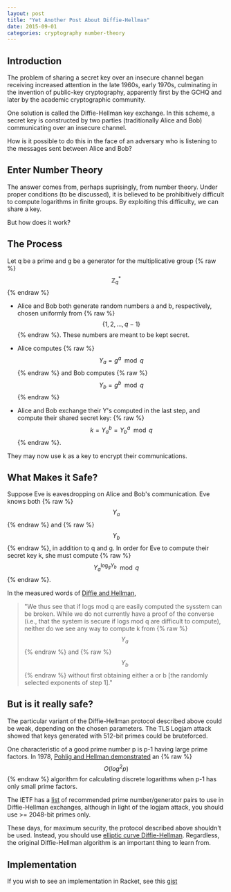 ```yaml
---
layout: post
title: "Yet Another Post About Diffie-Hellman"
date: 2015-09-01
categories: cryptography number-theory
---
```

## Introduction

The problem of sharing a secret key over an insecure channel began receiving increased attention in the late 1960s, early 1970s, culminating in the invention of public-key cryptography, apparently first by the GCHQ and later by the academic cryptographic community.

One solution is called the Diffie-Hellman key exchange. In this scheme, a secret key is constructed by two parties (traditionally Alice and Bob) communicating over an insecure channel.

How is it possible to do this in the face of an adversary who is listening to the messages sent between Alice and Bob?
<!--more-->

## Enter Number Theory

The answer comes from, perhaps suprisingly, from number theory. Under proper conditions (to be discussed), it is believed to be prohibitively difficult to compute logarithms in finite groups. By exploiting this difficulty, we can share a key.

But how does it work?

## The Process
Let q be a prime and g be a generator for the multiplicative group {% raw %} $$ \mathbb{Z}^*_q $$ {% endraw %}

* Alice and Bob both generate random numbers a and b, respectively, chosen uniformly from {% raw %} $$ \{1,2,...,q-1\} $$ {% endraw %}. These numbers are meant to be kept secret.

* Alice computes {% raw %} $$ Y_a = g^a \mod{q} $$ {% endraw %} and Bob computes {% raw %} $$ Y_b = g^b \mod{q} $$ {% endraw %}

* Alice and Bob exchange their Y's computed in the last step, and compute their shared secret key:
{% raw %} $$ k = Y_a^b = Y_b^a \mod{q} $$ {% endraw %}.

They may now use k as a key to encrypt their communications.

## What Makes it Safe?

Suppose Eve is eavesdropping on Alice and Bob's communication. Eve knows both {% raw %}$$Y_a$$ {% endraw %} and {% raw %} $$Y_b$$ {% endraw %}, in addition to q and g. In order for Eve to compute their secret key k, she must compute {% raw %} $$Y_a^{\log_g{Y_b}}\mod{q}$$ {% endraw %}. 

In the measured words of [Diffie and Hellman](https://ee.stanford.edu/~hellman/publications/24.pdf),

> "We thus see that if logs mod q are easily computed the sysstem can be broken. 
> While we do not currently have a proof of the converse (i.e., that the system is secure if logs mod q are difficult to compute), neither do we see any way to compute k from {% raw %} $$Y_a$$ {% endraw %} and {% raw %} $$Y_b$$ {% endraw %} without first obtaining either a or b [the randomly selected exponents of step 1]."

## But is it really safe?

The particular variant of the Diffie-Hellman protocol described above could be weak, depending on the chosen parameters. The TLS Logjam attack showed that keys generated with 512-bit primes could be bruteforced. 

One characteristic of a good prime number p is p-1 having large prime factors. In 1978, [Pohlig and Hellman demonstrated](https://www-ee.stanford.edu/~hellman/publications/28.pdf) an {% raw %} $$O(log^2{p})$$ {% endraw %} algorithm for calculating discrete logarithms when p-1 has only small prime factors.

The IETF has a [list](https://tools.ietf.org/html/rfc3526) of recommended prime number/generator pairs to use in Diffie-Hellman exchanges, although in light of the logjam attack, you should use >= 2048-bit primes only.

These days, for maximum security, the protocol described above shouldn't be used. Instead, you should use [elliptic curve Diffie-Hellman](https://en.wikipedia.org/wiki/Elliptic_curve_Diffie%E2%80%93Hellman). Regardless, the original Diffie-Hellman algorithm is an important thing to learn from.

## Implementation

If you wish to see an implementation in Racket, see this [gist](https://gist.github.com/eu90h/9dd9c2a1051dedfd137e)
